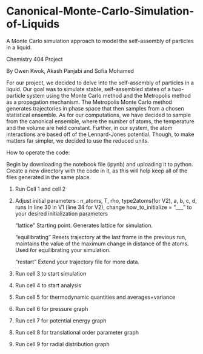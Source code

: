 # Canonical-Monte-Carlo-Simulation-of-Liquids
A Monte Carlo simulation approach to model the self-assembly of particles in a liquid. 

Chemistry 404 Project

By Owen Kwok, Akash Panjabi and Sofia Mohamed

For our project, we decided to delve into the self-assembly of particles in a liquid. Our goal was to simulate stable, self-assembled states of a 
two-particle system using the Monte Carlo method and the Metropolis method as a propagation mechanism. The Metropolis Monte Carlo method generates 
trajectories in phase space that then samples from a chosen statistical ensemble. As for our computations, we have decided to sample from the canonical 
ensemble, where the number of atoms, the temperature and the volume are held constant. Further, in our system, the atom interactions are based off of the 
Lennard-Jones potential. Though, to make matters far simpler, we decided to use the reduced units. 


How to operate the code:

Begin by downloading the notebook file (ipynb) and uploading it to python. Create a new directory with the code in it, as this will help keep all of the files
generated in the same place. 

1. Run Cell 1 and cell 2
2. Adjust initial parameters : n_atoms, T, rho, type2atoms(for V2), a, b, c, d, runs
   In line 30 in V1 (line 34 for V2), change how_to_initialize = “___” to your desired initialization parameters

	“lattice”
	Starting point. Generates lattice for simulation.

	“equilibrating”
	Resets trajectory at the last frame in the previous run, maintains the value of the maximum change in distance of the atoms. Used for equilibrating your simulation.

	“restart”
	Extend your trajectory file for more data.

3. Run cell 3 to start simulation

4. Run cell 4 to start analysis

5. Run cell 5 for thermodynamic quantities and averages+variance

6. Run cell 6 for pressure graph

7. Run cell 7 for potential energy graph

8. Run cell 8 for translational order parameter graph

9. Run cell 9 for radial distribution graph
